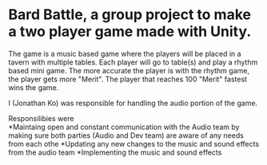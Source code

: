 # Bard Battle, a group project to make a two player game made with Unity.

The game is a music based game where the players will be placed in a tavern with multiple tables. Each player will go to table(s) and play a rhythm based mini game. The more accurate the player is with the rhythm game, the player gets more "Merit". The player that reaches 100 "Merit" fastest wins the game. 

I (Jonathan Ko) was responsible for handling the audio portion of the game.

Responsilibies were <br/>
*Maintaing open and constant communication with the Audio team by making sure both parties (Audio and Dev team) are aware of any needs from each othe
*Updating any new changes to the music and sound effects from the audio team
*Implementing the music and sound effects
